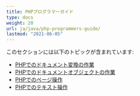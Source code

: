 ```yaml
---
title: PHPプログラマーガイド
type: docs
weight: 20
url: ja/java/php-programmers-guide/
lastmod: "2021-06-05"
---
```


このセクションには以下のトピックが含まれています:

- [PHPでのドキュメント変換の作業](/pdf/java/working-with-document-conversion-in-php/)
- [PHPでのドキュメントオブジェクトの作業](/pdf/java/working-with-document-object-in-php/)
- [PHPでのページ操作](/pdf/java/working-with-pages-in-php/)
- [PHPでのテキスト操作](/pdf/java/working-with-text-in-php/)